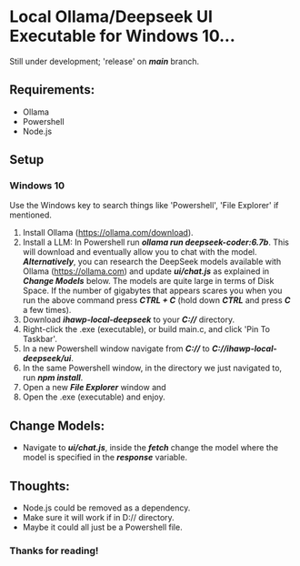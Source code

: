 # Local Ollama/Deepseek UI Executable for Windows 10...

Still under development; 'release' on ***main*** branch.

## Requirements:
+ Ollama
+ Powershell
+ Node.js

## Setup

### Windows 10

Use the Windows key to search things like 'Powershell', 'File Explorer' if mentioned.

1. Install Ollama (https://ollama.com/download).
  2. Install a LLM:
  In Powershell run ***ollama run deepseek-coder:6.7b***. This will download and eventually allow you to chat with the model.
  ***Alternatively***, you can research the DeepSeek models available with Ollama (https://ollama.com) and update ***ui/chat.js*** as explained in ***Change Models*** below.
  The models are quite large in terms of Disk Space. If the number of gigabytes that appears scares you when you run the above command press ***CTRL + C*** (hold down ***CTRL*** and press ***C*** a few times).
3. Download ***ihawp-local-deepseek*** to your ***C://*** directory.
4. Right-click the .exe (executable), or build main.c, and click 'Pin To Taskbar'.
5. In a new Powershell window navigate from ***C://*** to ***C://ihawp-local-deepseek/ui***.
6. In the same Powershell window, in the directory we just navigated to, run ***npm install***.
7. Open a new ***File Explorer*** window and 
8. Open the .exe (executable) and enjoy.

## Change Models:
+ Navigate to ***ui/chat.js***, inside the ***fetch*** change the model where the model is specified in the ***response*** variable.

## Thoughts:
+ Node.js could be removed as a dependency.
+ Make sure it will work if in D:// directory.
+ Maybe it could all just be a Powershell file.

### Thanks for reading!
